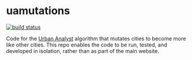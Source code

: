 # uamutations

[![build status](https://github.com/UrbanAnalyst/uamutations/workflows/Rust/badge.svg)](https://github.com/UrbanAnalyst/uamutations/actions?query=workflow%3ARust)

Code for the [Urban Analyst](https://urbananalyst.city) algorithm that mutates
cities to become more like other cities. This repo enables the code to be run,
tested, and developed in isolation, rather than as part of the main website.
